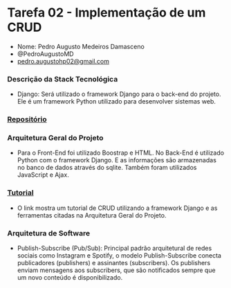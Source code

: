 # Tarefa 02 - Implementação de um CRUD

* Nome: Pedro Augusto Medeiros Damasceno
* @PedroAugustoMD
* pedro.augustohp02@gmail.com

### Descrição da Stack Tecnológica

* Django: Será utilizado o framework Django para o back-end do projeto. Ele é um framework Python utilizado para desenvolver sistemas web.

### [Repositório](https://github.com/PedroAugustoMD/CRUD-Django)

### Arquitetura Geral do Projeto

* Para o Front-End foi utilizado Boostrap e HTML. No Back-End é utilizado Python com o framework Django. E as informações são armazenadas no banco de dados através do sqlite. Também foram utilizados JavaScript e Ajax. 

### [Tutorial](https://www.geeksforgeeks.org/django-crud-create-retrieve-update-delete-function-based-views/)
 * O link mostra um tutorial de CRUD utilizando a framework Django e as ferramentas citadas na Arquitetura Geral do Projeto.

 ### Arquitetura de Software
 * Publish-Subscribe (Pub/Sub): Principal padrão arquitetural de redes sociais como Instagram e Spotify, o modelo Publish-Subscribe conecta publicadores (publishers) e assinantes (subscribers). Os publishers enviam mensagens aos subscribers, que são notificados sempre que um novo conteúdo é disponibilizado. 

